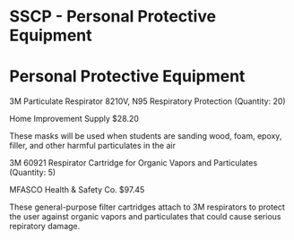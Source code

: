 # SSCP - Personal Protective Equipment

# Personal Protective Equipment

3M Particulate Respirator 8210V, N95 Respiratory Protection (Quantity: 20) 

Home Improvement Supply $28.20 

These masks will be used when students are sanding wood, foam, epoxy, filler, and other harmful particulates in the air

3M 60921 Respirator Cartridge for Organic Vapors and Particulates (Quantity: 5) 

MFASCO Health & Safety Co. $97.45  

These general-purpose filter cartridges attach to 3M respirators to protect the user against organic vapors and particulates that could cause serious repiratory damage.


